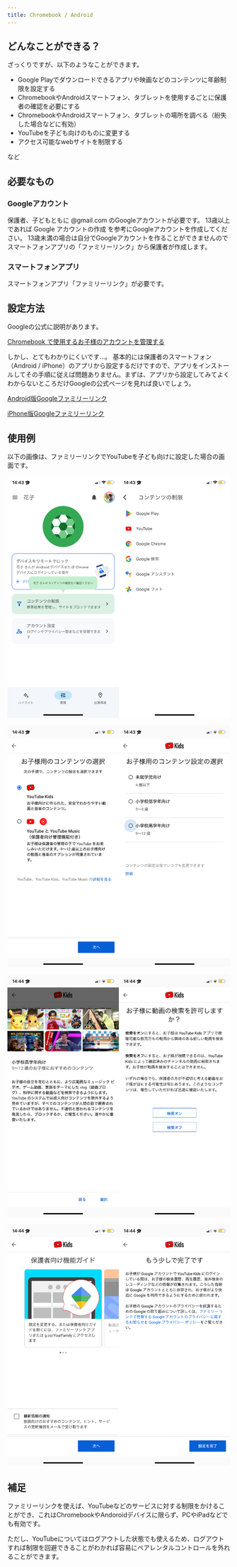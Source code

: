 ```yaml
---
title: Chromebook / Android
---
```

## どんなことができる？
ざっくりですが、以下のようなことができます。

- Google Playでダウンロードできるアプリや映画などのコンテンツに年齢制限を設定する
- ChromebookやAndroidスマートフォン、タブレットを使用するごとに保護者の確認を必要にする
- ChromebookやAndroidスマートフォン、タブレットの場所を調べる（紛失した場合などに有効）
- YouTubeを子ども向けのものに変更する
- アクセス可能なwebサイトを制限する

など

## 必要なもの
### Googleアカウント
保護者、子どもともに @gmail.com のGoogleアカウントが必要です。
13歳以上であれば Google アカウントの作成 を参考にGoogleアカウントを作成してください。
13歳未満の場合は自分でGoogleアカウントを作ることができませんのでスマートフォンアプリの「ファミリーリンク」から保護者が作成します。
### スマートフォンアプリ
スマートフォンアプリ「ファミリーリンク」が必要です。

## 設定方法
Googleの公式に説明があります。

[Chromebook で使用するお子様のアカウントを管理する](https://support.google.com/chromebook/answer/7680868?hl=ja)

しかし、とてもわかりにくいです...。
基本的には保護者のスマートフォン（Android / iPhone）のアプリから設定するだけですので、アプリをインストールしてその手順に従えば問題ありません。まずは、アプリから設定してみてよくわからないところだけGoogleの公式ページを見れば良いでしょう。

[Android版Googleファミリーリンク](https://play.google.com/store/apps/details?id=com.google.android.apps.kids.familylink&hl=ja&gl=JP)

[iPhone版Googleファミリーリンク](https://apps.apple.com/jp/app/google-%E3%83%95%E3%82%A1%E3%83%9F%E3%83%AA%E3%83%BC-%E3%83%AA%E3%83%B3%E3%82%AF/id1150085200)

## 使用例
以下の画像は、ファミリーリンクでYouTubeを子ども向けに設定した場合の画面です。

![](/images/parental-control/google/familylink/p1.png)

![](/images/parental-control/google/familylink/p2.png)

![](/images/parental-control/google/familylink/p3.png)

![](/images/parental-control/google/familylink/p4.png)


## 補足
ファミリーリンクを使えば、YouTubeなどのサービスに対する制限をかけることができ、これはChromebookやAndoroidデバイスに限らず、PCやiPadなどでも有効です。

ただし、YouTubeについてはログアウトした状態でも使えるため、ログアウトすれば制限を回避できることがわかれば容易にペアレンタルコントロールを外れることができます。
